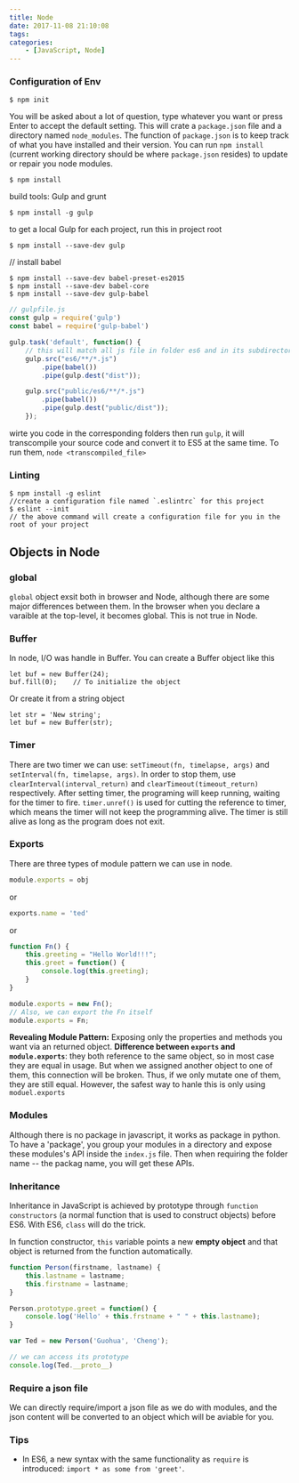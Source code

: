 ```yaml
---
title: Node
date: 2017-11-08 21:10:08
tags:
categories:
    - [JavaScript, Node]
---
```

### Configuration of Env
```
$ npm init
```
You will be asked about a lot of question, type whatever you want or press Enter to accept the default setting. This will crate a `package.json` file and a directory named `node_modules`. The function of `package.json` is to keep track of what you have installed and their version. You can run `npm install` (current working directory should be where `package.json` resides) to update or repair you node modules.
```
$ npm install
```
build tools: Gulp and grunt
```
$ npm install -g gulp
```
to get a local Gulp for each project, run this in project root 
```
$ npm install --save-dev gulp
```

// install babel
```
$ npm install --save-dev babel-preset-es2015
$ npm install --save-dev babel-core
$ npm install --save-dev gulp-babel
```

```javascript
// gulpfile.js
const gulp = require('gulp')
const babel = require('gulp-babel')

gulp.task('default', function() {
    // this will match all js file in folder es6 and in its subdirectory
    gulp.src("es6/**/*.js")
        .pipe(babel())
        .pipe(gulp.dest("dist"));

    gulp.src("public/es6/**/*.js")
        .pipe(babel())
        .pipe(gulp.dest("public/dist"));
    });
```



wirte you code in the corresponding folders then run `gulp`, it will transcompile your source code and convert it to ES5 at the same time. To run them, `node <transcompiled_file>`


### Linting

```
$ npm install -g eslint
//create a configuration file named `.eslintrc` for this project
$ eslint --init
// the above command will create a configuration file for you in the root of your project
```

## Objects in Node

### global

`global` object exsit both in browser and Node, although there are some major differences between them. In the browser when you declare a varaible at the top-level, it becomes global. This is not true in Node.

### Buffer
In node, I/O was handle in Buffer. You can create a Buffer object like this
```
let buf = new Buffer(24);
buf.fill(0);    // To initialize the object
```
Or create it from a string object
```
let str = 'New string';
let buf = new Buffer(str);
```


### Timer
There are two timer we can use: `setTimeout(fn, timelapse, args)` and `setInterval(fn, timelapse, args)`. In order to stop them, use `clearInterval(interval_return)` and `clearTimeout(timeout_return)` respectively. After setting timer, the programing will keep running, waiting for the timer to fire. `timer.unref()` is used for cutting the reference to timer, which means the timer will not keep the programming alive. The timer is still alive as long as the program does not exit. 

### Exports
There are three types of module pattern we can use in node.
```js
module.exports = obj
```
or 
```js
exports.name = 'ted'
```
or 
```js
function Fn() {
    this.greeting = "Hello World!!!";
    this.greet = function() {
        console.log(this.greeting);
    }
}

module.exports = new Fn();
// Also, we can export the Fn itself
module.exports = Fn;
```

**Revealing Module Pattern:** Exposing only the properties and methods you want via an returned object.
**Difference between `exports` and `module.exports`**: they both reference to the same object, so in most case they are equal in usage. But when we assigned another object to one of them, this connection will be broken. Thus, if we only mutate one of them, they are still equal. However, the safest way to hanle this is only using `moduel.exports`

### Modules
Although there is no package in javascript, it works as package in python. To have a 'package', you group your modules in a directory and expose these modules's API inside the `index.js` file. Then when requiring the folder name -- the packag name, you will get these APIs.

### Inheritance 
Inheritance in JavaScript is achieved by prototype through `function constructors` (a normal function that is used to construct objects) before ES6.
With ES6, `class` will do the trick.

In function constructor, `this` variable points a new **empty object** and that object is returned from the function automatically.
```js
function Person(firstname, lastname) {
    this.lastname = lastname;
    this.firstname = lastname;
}

Person.prototype.greet = function() {
    console.log('Hello' + this.frstname + " " + this.lastname);
}

var Ted = new Person('Guohua', 'Cheng');

// we can access its prototype 
console.log(Ted.__proto__)
```

### Require a json file
We can directly require/import a json file as we do with modules, and the json content will be converted to an object which will be aviable for you. 

### Tips
- In ES6, a new syntax with the same functionality as `require` is introduced: `import * as some from 'greet'`.









